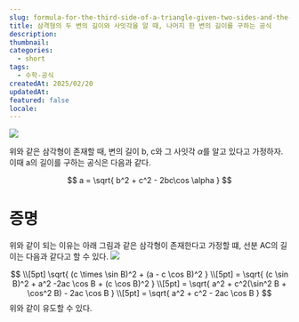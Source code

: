 ```yaml
---
slug: formula-for-the-third-side-of-a-triangle-given-two-sides-and-the-included-angle
title: 삼격형의 두 변의 길이와 사잇각을 알 때, 나머지 한 변의 길이를 구하는 공식
description: 
thumbnail: 
categories:
  - short
tags:
  - 수학-공식
createdAt: 2025/02/20
updatedAt: 
featured: false
locale:
---
```


![](https://i.imgur.com/SJCydEl.png)


위와 같은 삼각형이 존재할 때, 변의 길이 b, c와 그 사잇각 $\alpha$를 알고 있다고 가정하자. 이때 a의 길이를 구하는 공식은 다음과 같다.

$$
a = \sqrt{ b^2 + c^2 - 2bc\cos \alpha }
$$

# 증명
위와 같이 되는 이유는 아래 그림과 같은 삼각형이 존재한다고 가정할 떄, 선분 AC의 길이는 다음과 같다고 할 수 있다.
![](https://i.imgur.com/aBKANhX.png)

$$
\\[5pt]
\sqrt{ (c \times \sin B)^2 + (a - c \cos B)^2 } \\[5pt]
= \sqrt{ (c \sin B)^2 + a^2 -2ac \cos B + (c \cos B)^2 } \\[5pt]
= \sqrt{ a^2 + c^2(\sin^2 B + \cos^2 B) - 2ac \cos B } \\[5pt]
= \sqrt{ a^2 + c^2 - 2ac \cos B }
$$
위와 같이 유도할 수 있다.